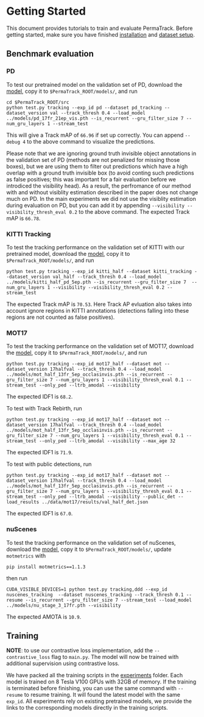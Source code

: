 # Getting Started

This document provides tutorials to train and evaluate PermaTrack. Before getting started, make sure you have finished [installation](INSTALL.md) and [dataset setup](DATA.md).

## Benchmark evaluation

### PD

To test our pretrained model on the validation set of PD, download the [model](https://tri-ml-public.s3.amazonaws.com/github/permatrack/pd_17fr_21ep_vis.pth), copy it to `$PermaTrack_ROOT/models/`, and run

~~~
cd $PermaTrack_ROOT/src
python test.py tracking --exp_id pd --dataset pd_tracking --dataset_version val --track_thresh 0.4 --load_model ../models/pd_17fr_21ep_vis.pth --is_recurrent --gru_filter_size 7 --num_gru_layers 1 --stream_test
~~~

This will give a Track mAP of `66.96` if set up correctly. You can append `--debug 4` to the above command to visualize the predictions.

Please note that we are ignoring ground truth invisible object annotations in the validation set of PD (methods are not penalized for missing those boxes), but we are using them to filter out predictions which have a high overlap with a ground truth invisible box (to avoid conting such predictions as false positives; this was important for a fair evaluation before we introdiced the visibility head). As a result, the perfromance of our method with and without visiblity estimation described in the paper does not change much on PD. In the main experiments we did not use the visiblity estimation during evaluation on PD, but you can add it by appending `--visibility --visibility_thresh_eval 0.2` to the above command. The expected Track mAP is `66.78`.

### KITTI Tracking

To test the tracking performance on the validation set of KITTI with our pretrained model, download the [model](https://tri-ml-public.s3.amazonaws.com/github/permatrack/kitti_half_pd_5ep.pth), copy it to `$PermaTrack_ROOT/models/`, and run

~~~
python test.py tracking --exp_id kitti_half --dataset kitti_tracking --dataset_version val_half --track_thresh 0.4 --load_model ../models/kitti_half_pd_5ep.pth --is_recurrent --gru_filter_size 7  --num_gru_layers 1 --visibility --visibility_thresh_eval 0.2 --stream_test
~~~

The expected Track mAP is `70.53`. Here Track AP evluation also takes into account ignore regions in KITTI annotations (detections falling into these regions are not counted as false positives).

### MOT17

To test the tracking performance on the validation set of MOT17, download the [model](https://tri-ml-public.s3.amazonaws.com/github/permatrack/mot_half.pth), copy it to `$PermaTrack_ROOT/models/`, and run

~~~
python test.py tracking --exp_id mot17_half --dataset mot --dataset_version 17halfval --track_thresh 0.4 --load_model ../models/mot_half_13fr_5ep_occlasinvis.pth --is_recurrent --gru_filter_size 7 --num_gru_layers 1 --visibility_thresh_eval 0.1 --stream_test --only_ped --ltrb_amodal --visibility
~~~

The expected IDF1 is `68.2`.

To test with Track Rebirth, run

~~~
python test.py tracking --exp_id mot17_half --dataset mot --dataset_version 17halfval --track_thresh 0.4 --load_model ../models/mot_half_13fr_5ep_occlasinvis.pth --is_recurrent --gru_filter_size 7 --num_gru_layers 1 --visibility_thresh_eval 0.1 --stream_test --only_ped --ltrb_amodal --visibility --max_age 32
~~~

The expected IDF1 is `71.9`.

To test with public detections, run

~~~
python test.py tracking --exp_id mot17_half --dataset mot --dataset_version 17halfval --track_thresh 0.4 --load_model ../models/mot_half_13fr_5ep_occlasinvis.pth --is_recurrent --gru_filter_size 7 --num_gru_layers 1 --visibility_thresh_eval 0.1 --stream_test --only_ped --ltrb_amodal --visibility --public_det --load_results ../data/mot17/results/val_half_det.json
~~~

The expected IDF1 is `67.0`.

### nuScenes

To test the tracking performance on the validation set of nuScenes, download the [model](https://tri-ml-public.s3.amazonaws.com/github/permatrack/nu_stage_3_17fr.pth), copy it to `$PermaTrack_ROOT/models/`, update `motmetrics` with

~~~
pip install motmetrics==1.1.3
~~~

then run

~~~
CUDA_VISIBLE_DEVICES=1 python test.py tracking,ddd --exp_id nuscenes_tracking  --dataset nuscenes_tracking --track_thresh 0.1 --resume --is_recurrent --gru_filter_size 7 --stream_test --load_model ../models/nu_stage_3_17fr.pth --visibility
~~~

The expected AMOTA is `10.9`.

## Training
**NOTE**: to use our contrastive loss implementation, add the `--contrastive_loss` flag to `main.py`. The model will now be trained with additional supervision using contrastive loss.

We have packed all the training scripts in the [experiments](../experiments) folder.
Each model is trained on 8 Tesla V100 GPUs with 32GB of memory.
If the training is terminated before finishing, you can use the same command with `--resume` to resume training. It will found the latest model with the same `exp_id`.
All experiments rely on existing pretrained models, we provide the links to the corresponding models directly in the training scripts.
